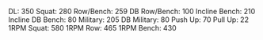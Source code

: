 DL: 350
 Squat: 280
 Row/Bench: 259
 DB Row/Bench: 100
 Incline Bench: 210
 Incline DB Bench: 80
 Military: 205
 DB Military: 80
 Push Up: 70
 Pull Up: 22
 1RPM Squat: 580
 1RPM Row: 465
 1RPM Bench: 430
